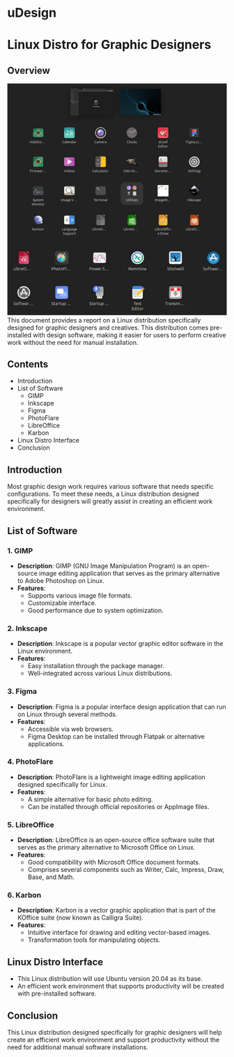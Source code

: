 # uDesign 
# Linux Distro for Graphic Designers

## Overview
![uDesign](distro.png)
This document provides a report on a Linux distribution specifically designed for graphic designers and creatives. This distribution comes pre-installed with design software, making it easier for users to perform creative work without the need for manual installation.

## Contents
- Introduction
- List of Software
  - GIMP
  - Inkscape
  - Figma
  - PhotoFlare
  - LibreOffice
  - Karbon
- Linux Distro Interface
- Conclusion

## Introduction
Most graphic design work requires various software that needs specific configurations. To meet these needs, a Linux distribution designed specifically for designers will greatly assist in creating an efficient work environment.

## List of Software

### 1. GIMP
- **Description**: GIMP (GNU Image Manipulation Program) is an open-source image editing application that serves as the primary alternative to Adobe Photoshop on Linux.
- **Features**:
  - Supports various image file formats.
  - Customizable interface.
  - Good performance due to system optimization.

### 2. Inkscape
- **Description**: Inkscape is a popular vector graphic editor software in the Linux environment.
- **Features**:
  - Easy installation through the package manager.
  - Well-integrated across various Linux distributions.

### 3. Figma
- **Description**: Figma is a popular interface design application that can run on Linux through several methods.
- **Features**:
  - Accessible via web browsers.
  - Figma Desktop can be installed through Flatpak or alternative applications.

### 4. PhotoFlare
- **Description**: PhotoFlare is a lightweight image editing application designed specifically for Linux.
- **Features**:
  - A simple alternative for basic photo editing.
  - Can be installed through official repositories or AppImage files.

### 5. LibreOffice
- **Description**: LibreOffice is an open-source office software suite that serves as the primary alternative to Microsoft Office on Linux.
- **Features**:
  - Good compatibility with Microsoft Office document formats.
  - Comprises several components such as Writer, Calc, Impress, Draw, Base, and Math.

### 6. Karbon
- **Description**: Karbon is a vector graphic application that is part of the KOffice suite (now known as Calligra Suite).
- **Features**:
  - Intuitive interface for drawing and editing vector-based images.
  - Transformation tools for manipulating objects.

## Linux Distro Interface
- This Linux distribution will use Ubuntu version 20.04 as its base.
- An efficient work environment that supports productivity will be created with pre-installed software.

## Conclusion
This Linux distribution designed specifically for graphic designers will help create an efficient work environment and support productivity without the need for additional manual software installations.
